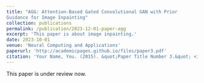 ```yaml
---
title: "AGG: Attention-Based Gated Convolutional GAN with Prior
Guidance for Image Inpainting"
collection: publications
permalink: /publication/2023-12-01-paper-agg
excerpt: 'This paper is about image inpainting.'
date: 2023-10-01
venue: 'Neural Computing and Applications'
paperurl: 'http://academicpages.github.io/files/paper3.pdf'
citation: 'Your Name, You. (2015). &quot;Paper Title Number 3.&quot; <i>Journal 1</i>. 1(3).'
---
```

This paper is under review now.

<!--[Download paper here](http://academicpages.github.io/files/paper3.pdf)-->

<!--Citation: Your Name, You. (2015). "Paper Title Number 3." <i>Journal 1</i>. 1(3).-->